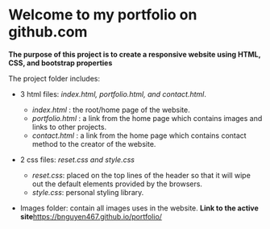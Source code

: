 # Welcome to my portfolio on github.com

**The purpose of this project is to create a responsive website using HTML, CSS, and bootstrap properties**

The project folder includes:
- 3 html files: *index.html, portfolio.html, and contact.html*.
  - *index.html* : the root/home page of the website.
  - *portfolio.html* : a link from the home page which contains images and links to other projects.
  - *contact.html* : a link from the home page which contains contact method to the creator of the website.
  
- 2 css files: *reset.css and style.css*
  - *reset.css*: placed on the top lines of the header so that it will wipe out the default elements provided by the browsers.
  - *style.css*: personal styling library.
  
- Images folder: contain all images uses in the website.
**Link to the active site**https://bnguyen467.github.io/portfolio/
